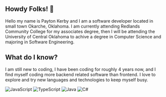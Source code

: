 ## Howdy Folks! 👋
Hello my name is Payton Kerby and I am a software developer located in small town Okarche, Oklahoma. I am currently attending Redlands Community College for my associates degree, then I will be attending the University of Central Oklahoma to achive a degree in Computer Science and majoring in Software Engineering.

## What do I know?
I am still new to coding, I have been coding for roughly 4 years now, and I find myself coding more backend related software than frontend. I love to explore and try new languages and technologies to keep myself busy.

![JavaScript](https://img.shields.io/badge/javascript-%23323330.svg?style=for-the-badge&logo=javascript&logoColor=%23F7DF1E)
![TypeScript](https://img.shields.io/badge/typescript-%23007ACC.svg?style=for-the-badge&logo=typescript&logoColor=white)
![Java](https://img.shields.io/badge/java-%23ED8B00.svg?style=for-the-badge&logo=java&logoColor=white)
![C#](https://img.shields.io/badge/c%23-%23239120.svg?style=for-the-badge&logo=c-sharp&logoColor=white)